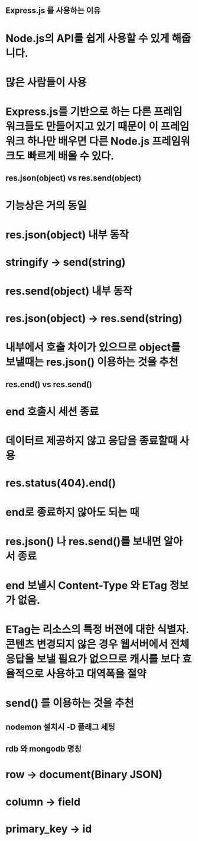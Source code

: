 ## Express.js 를 사용하는 이유

# Node.js의 API를 쉽게 사용할 수 있게 해줍니다.

# 많은 사람들이 사용

# Express.js를 기반으로 하는 다른 프레임 워크들도 만들어지고 있기 때문이 이 프레임워크 하나만 배우면 다른 Node.js 프레임워크도 빠르게 배울 수 있다.

## res.json(object) vs res.send(object)

# 기능상은 거의 동일

# res.json(object) 내부 동작

# stringify -> send(string)

# res.send(object) 내부 동작

# res.json(object) -> res.send(string)

# 내부에서 호출 차이가 있으므로 object를 보낼때는 res.json() 이용하는 것을 추천

## res.end() vs res.send()

# end 호출시 세션 종료

# 데이터르 제공하지 않고 응답을 종료할때 사용

# res.status(404).end()

# end로 종료하지 않아도 되는 때

# res.json() 나 res.send()를 보내면 알아서 종료

# end 보낼시 Content-Type 와 ETag 정보가 없음.

# ETag는 리소스의 특정 버젼에 대한 식별자. 콘텐츠 변경되지 않은 경우 웹서버에서 전체 응답을 보낼 필요가 없으므로 캐시를 보다 효율적으로 사용하고 대역폭을 절약

# send() 를 이용하는 것을 추천

## nodemon 설치시 -D 플래그 세팅

## rdb 와 mongodb 명칭

# row -> document(Binary JSON)

# column -> field

# primary_key -> id
